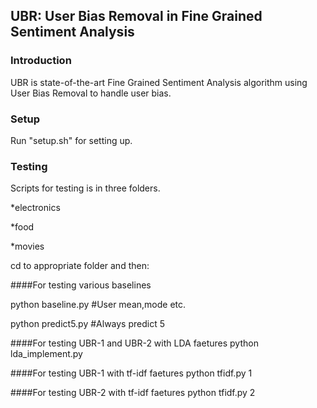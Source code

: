 ## UBR: User Bias Removal in Fine Grained Sentiment Analysis


### Introduction

UBR is state-of-the-art Fine Grained Sentiment Analysis algorithm using User Bias Removal to handle user bias.

### Setup

Run "setup.sh" for setting up.

### Testing

Scripts for testing is in three folders.

*electronics

*food

*movies

cd to appropriate folder and then:

####For testing various baselines

python baseline.py #User mean,mode etc.

python predict5.py #Always predict 5

####For testing UBR-1 and UBR-2 with LDA faetures
python lda_implement.py

####For testing UBR-1 with tf-idf faetures
python tfidf.py 1

####For testing UBR-2 with tf-idf faetures
python tfidf.py 2
